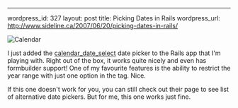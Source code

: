 --- 
wordpress_id: 327
layout: post
title: Picking Dates in Rails
wordpress_url: http://www.sideline.ca/2007/06/20/picking-dates-in-rails/

<img src="http://www.sideline.ca/images/articles/calendar.png" alt="Calendar" class="left" />

I just added the <a href="http://code.google.com/p/calendardateselect/" title="calendardateselect - Google Code">calendar_date_select</a> date picker to the Rails app that I'm playing with.  Right out of the box, it works quite nicely and even has formbuilder support!  One of my favourite features is the ability to restrict the year range with just one option in the tag.  Nice.

If this one doesn't work for you, you can still check out their page to see list of alternative date pickers.  But for me, this one works just fine.
